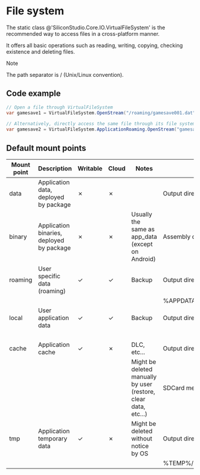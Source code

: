 <div class="doc-incomplete"/>

# File system

The static class @'SiliconStudio.Core.IO.VirtualFileSystem' is the recommended way to access files in a cross-platform manner.

It offers all basic operations such as reading, writing, copying, checking existence and deleting files.

> [!Note]
> The path separator is / (Unix/Linux convention).    

## Code example

```cs
// Open a file through VirtualFileSystem
var gamesave1 = VirtualFileSystem.OpenStream("/roaming/gamesave001.dat", VirtualFileMode.Open, VirtualFileAccess.Read);
 
// Alternatively, directly access the same file through its file system provider (mount point)
var gamesave2 = VirtualFileSystem.ApplicationRoaming.OpenStream("gamesave001.dat", VirtualFileMode.Open, VirtualFileAccess.Read);
```

## Default mount points

| Mount point | Description                               | Writable | Cloud | Notes                                              | PC                       | Android                        | iOS                        | Windows Phone 8.1   
| ----------- | ------------------------------------------| -------- | ----- | --------------------------------------------------| ------------------------ | ------------------------------- | -------------------------- | --
| data        | Application data, deployed by package     | ✗        | ✗     |                                                   | Output directory/data    | APK itself                     | Deployed package directory | InstalledLocation.Path
| binary      | Application binaries, deployed by package | ✗        | ✗     | Usually the same as app_data (except on Android)  | Assembly directory       | Assembly directory             | Assembly directory         | Assembly directory
| roaming     | User specific data (roaming)              | ✓        |  ✓    | Backup                                            | Output directory/roaming | $(Context.getFilesDir)/roaming | Library/Roaming            | Roaming |   
|             |                                           |          |       |                                                    | %APPDATA%                |                                |                            |                          |
| local       | User application data                     | ✓        |  ✓    | Backup                                             | Output directory/local   | $(Context.getFilesDir)local    | Library/Local              | Local      
|             |                                           |          |       |                                                     |                          | SDCard media?                  |                            |                         |
| cache       | Application cache                         | ✓        | ✗     | DLC, etc...                                        | Output directory/cache   | $(Context.getFilesDir)/cache   | Library/caches             | LocalCache              |
|             |                                           |          |       | Might be deleted manually by user (restore, clear data, etc...) | SDCard media?| with do-not-back-up flags   |                        
| tmp         | Application temporary data                | ✓        | ✗     | Might be deleted without notice by OS              | Output directory/temp    | $(Context.getCacheDir)         | tmp                        | Temporary     
|             |                                           |          |       |                                                     | %TEMP%/%APPNAME%         |                                |                            |          